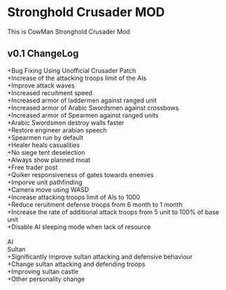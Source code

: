 # Stronghold Crusader MOD
This is CowMan Stronghold Crusader Mod

## v0.1 ChangeLog<br />
+Bug Fixing Using Unofficial Crusader Patch<br />
+Increase of the attacking troops limit of the AIs<br />
+Improve attack waves<br />
+Increased recuitment speed<br />
+Increased armor of laddermen against ranged unit<br />
+Increased armor of Arabic Swordsmen against crossbows<br />
+Increased armor of Spearmen against ranged units<br />
+Arabic Swordsmen destroy walls faster<br />
+Restore engineer arabian speech<br />
+Spearmen run by default<br />
+Healer heals casualities<br />
+No siege tent deselection<br />
+Always show planned moat<br />
+Free trader post<br />
+Quiker responsiveness of gates towards enemies<br />
+Imporve unit pathfinding<br />
+Camera move using WASD<br />
+Increase attacking troops limit of AIs to 1000<br />
+Reduce reruitment defense troops from 6 month to 1 month<br />
+Increase the rate of additional attack troops from 5 unit to 100% of base unit<br />
+Disable AI sleeping mode when lack of resource<br /><br />
AI<br />
Sultan<br />
+Significantly improve sultan attacking and defensive behaviour<br />
+Change sultan attacking and defending troops<br />
+Improving sultan castle<br />
+Other personality change<br />

